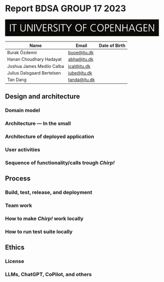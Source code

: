 
# Report BDSA GROUP 17 2023
![](./images/ITU_logo.jpg)



| Name                       | Email        | Date of Birth |
|----------------------------|--------------|---------------|
| Burak Özdemir              | buoe@itu.dk  |               |
| Hanan Choudhary Hadayat    | abha@itu.dk  |               |
| Joshua James Medilo Calba  | jcal@itu.dk  |               |
| Julius Dalsgaard Bertelsen | jube@itu.dk  |               |
| Tan Dang                   | tanda@itu.dk |               |

## Design and architecture

### Domain model
<!-- ![Local Image](./docs/images/uml/Domain-model-Chirp.Core.drawio.svg) -->

<!-- Provide an illustration of your domain model.
Make sure that it is correct and complete.
In case you are using ASP.NET Identity, make sure to illustrate that accordingly. -->

### Architecture — In the small

<!-- Illustrate the organization of your code base.
That is, illustrate which layers exist in your (onion) architecture.
Make sure to illustrate which part of your code is residing in which layer. -->

### Architecture of deployed application

<!-- Illustrate the architecture of your deployed application.
Remember, you developed a client-server application.
Illustrate the server component and to where it is deployed, illustrate a client component, and show how these communicate with each other. -->

<!-- **OBS**: In case you ran out of credits for hosting an Azure SQL database and you switched back to deploying an application with in-process SQLite database, then do the following: -->

<!-- - Under this section, provide two diagrams, one that shows how _Chirp!_ was deployed with hosted database and one that shows how it is now again with SQLite.
- Under this section, provide a brief description of the reason for switching again to SQLite as database.
- In that description, provide a link to the commit hash in your GitHub repository that points to the latest version of your _Chirp!_ application with hosted database (we look at the entire history of your project, so we see that it was there at some point). -->

### User activities

<!-- Illustrate typical scenarios of a user journey through your _Chirp!_ application.
That is, start illustrating the first page that is presented to a non-authorized user, illustrate what a non-authorized user can do with your _Chirp!_ application, and finally illustrate what a user can do after authentication.

Make sure that the illustrations are in line with the actual behavior of your application. -->

### Sequence of functionality/calls trough _Chirp!_

<!-- With a UML sequence diagram, illustrate the flow of messages and data through your _Chirp!_ application.
Start with an HTTP request that is send by an unauthorized user to the root endpoint of your application and end with the completely rendered web-page that is returned to the user.

Make sure that your illustration is complete.
That is, likely for many of you there will be different kinds of "calls" and responses.
Some HTTP calls and responses, some calls and responses in C# and likely some more.
(Note the previous sentence is vague on purpose. I want that you create a complete illustration.) -->

## Process

### Build, test, release, and deployment

<!-- Illustrate with a UML activity diagram how your _Chirp!_ applications are build, tested, released, and deployed.
That is, illustrate the flow of activities in your respective GitHub Actions workflows.

Describe the illustration briefly, i.e., how your application is built, tested, released, and deployed. -->

### Team work

<!-- Show a screenshot of your project board right before hand-in.
Briefly describe which tasks are still unresolved, i.e., which features are missing from your applications or which functionality is incomplete.

Briefly describe and illustrate the flow of activities that happen from the new creation of an issue (task description), over development, etc. until a feature is finally merged into the `main` branch of your repository. -->

### How to make _Chirp!_ work locally

<!-- There has to be some documentation on how to come from cloning your project to a running system.
That is, Rasmus or Helge have to know precisely what to do in which order.
Likely, it is best to describe how we clone your project, which commands we have to execute, and what we are supposed to see then. -->

### How to run test suite locally
<!-- 
List all necessary steps that Rasmus or Helge have to perform to execute your test suites.
Here, you can assume that we already cloned your repository in the step above.

Briefly describe what kinds of tests you have in your test suites and what they are testing. -->

## Ethics

### License

<!-- State which software license you chose for your application. -->

### LLMs, ChatGPT, CoPilot, and others

<!-- State which LLM(s) were used during development of your project.
In case you were not using any, just state so.
In case you were using an LLM to support your development, briefly describe when and how it was applied.
Reflect in writing to which degree the responses of the LLM were helpful.
Discuss briefly if application of LLMs sped up your development or if the contrary was the case. -->